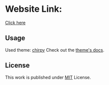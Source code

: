 # Website Link:

[Click here][website_link]

## Usage

Used theme: [chirpy][chirpy]
Check out the [theme's docs](https://github.com/cotes2020/jekyll-theme-chirpy/wiki).

## License

This work is published under [MIT][mit] License.

[website_link]: https://abdullah-al-faheem.github.io/
[chirpy]: https://github.com/cotes2020/jekyll-theme-chirpy/
[mit]: https://github.com/cotes2020/chirpy-starter/blob/master/LICENSE
